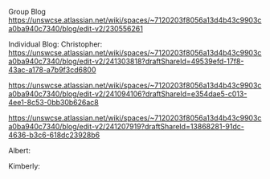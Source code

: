 Group Blog
https://unswcse.atlassian.net/wiki/spaces/~7120203f8056a13d4b43c9903ca0ba940c7340/blog/edit-v2/230556261

Individual Blog:
Christopher:
https://unswcse.atlassian.net/wiki/spaces/~7120203f8056a13d4b43c9903ca0ba940c7340/blog/edit-v2/241303818?draftShareId=49539efd-17f8-43ac-a178-a7b9f3cd6800

https://unswcse.atlassian.net/wiki/spaces/~7120203f8056a13d4b43c9903ca0ba940c7340/blog/edit-v2/241094106?draftShareId=e354dae5-c013-4ee1-8c53-0bb30b626ac8

https://unswcse.atlassian.net/wiki/spaces/~7120203f8056a13d4b43c9903ca0ba940c7340/blog/edit-v2/241207919?draftShareId=13868281-91dc-4636-b3c6-618dc23928b6

Albert:

Kimberly: